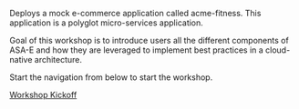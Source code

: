 Deploys a mock e-commerce application called acme-fitness. This application is a polyglot micro-services application. 

Goal of this workshop is to introduce users all the different components of ASA-E and how they are leveraged to implement best practices in a cloud-native architecture.

Start the navigation from below to start the workshop.

[Workshop Kickoff](00-workshop-kickoff/README.md)